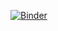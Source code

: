 [![Binder](https://mybinder.org/badge_logo.svg)](https://mybinder.org/v2/gh/carbonpredict/carbonpredict/tree/master/notebooks/master)

